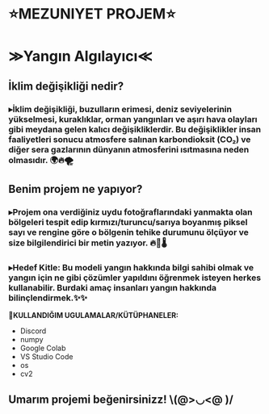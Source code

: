 # ⭐MEZUNIYET PROJEM⭐
# ≫Yangın Algılayıcı≪
## İklim değişikliği nedir?
### ▸İklim değişikliği, buzulların erimesi, deniz seviyelerinin yükselmesi, kuraklıklar, orman yangınları ve aşırı hava olayları gibi meydana gelen kalıcı değişikliklerdir. Bu değişiklikler insan faaliyetleri sonucu atmosfere salınan karbondioksit (CO₂) ve diğer sera gazlarının dünyanın atmosferini ısıtmasına neden olmasıdır. 🌍🔥🌪️
## Benim projem ne yapıyor?
### ▸Projem ona verdiğiniz uydu fotoğraflarındaki yanmakta olan bölgeleri tespit edip kırmızı/turuncu/sarıya boyanmış piksel sayı ve rengine göre o bölgenin tehike durumunu ölçüyor ve size bilgilendirici bir metin yazıyor. 🔥🧯🌡
### ▸Hedef Kitle: Bu modeli yangın hakkında bilgi sahibi olmak ve yangın için ne gibi çözümler yapıldını öğrenmek isteyen herkes kullanabilir. Burdaki amaç insanları yangın hakkında bilinçlendirmek.✨✨
**📌KULLANDIĞIM UGULAMALAR/KÜTÜPHANELER:**
- Discord
- numpy 
- Google Colab
- VS Studio Code
- os
- cv2
## Umarım projemi beğenirsinizz! \\(@>◡<@ )/

